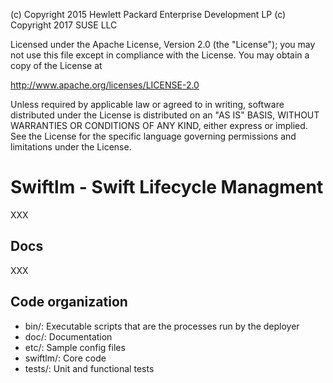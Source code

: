 
(c) Copyright 2015 Hewlett Packard Enterprise Development LP
(c) Copyright 2017 SUSE LLC

Licensed under the Apache License, Version 2.0 (the "License"); you may
not use this file except in compliance with the License. You may obtain
a copy of the License at

http://www.apache.org/licenses/LICENSE-2.0

Unless required by applicable law or agreed to in writing, software
distributed under the License is distributed on an "AS IS" BASIS, WITHOUT
WARRANTIES OR CONDITIONS OF ANY KIND, either express or implied. See the
License for the specific language governing permissions and limitations
under the License.


# Swiftlm - Swift Lifecycle Managment

XXX

## Docs

XXX

## Code organization

* bin/: Executable scripts that are the processes run by the deployer
* doc/: Documentation
* etc/: Sample config files
* swiftlm/: Core code
* tests/: Unit and functional tests
